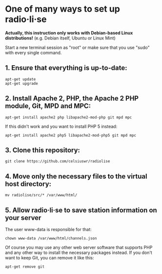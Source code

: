 # One of many ways to set up radio·li·se

**Actually, this instruction only works with Debian-based Linux distributions!** (e.g. Debian itself, Ubuntu or Linux Mint)

Start a new terminal session as "root" or make sure that you use "sudo" with every single command.

## 1. Ensure that everything is up-to-date:

    apt-get update
    apt-get upgrade
    
## 2. Install Apache 2, PHP, the Apache 2 PHP module, Git, MPD and MPC:
    
    apt-get install apache2 php libapache2-mod-php git mpd mpc
    
If this didn't work and you want to install PHP 5 instead:

    apt-get install apache2 php5 libapache2-mod-php5 git mpd mpc
    
## 3. Clone this repository:
    
    git clone https://github.com/celsiuswr/radiolise
    
## 4. Move only the necessary files to the virtual host directory:
    
    mv radiolise/src/* /var/www/html/
    
## 5. Allow radio·li·se to save station information on your server

The user www-data is responsible for that:
    
    chown www-data /var/www/html/channels.json

Of course you may use any other web server software that supports PHP and any other way to install the necessary packages instead. If you don't want to keep Git, you can remove it like this:

    apt-get remove git
